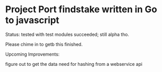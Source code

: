 # Project Port findstake written in Go to javascript

Status: tested with test modules succeeded; still alpha tho.
 
Please chime in to getb this finished.

Upcoming Improvements:

figure out to get the data need for hashing from a webservice api